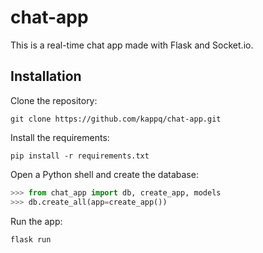 # chat-app
This is a real-time chat app made with Flask and Socket.io.

## Installation
Clone the repository:
```
git clone https://github.com/kappq/chat-app.git
```
Install the requirements:
```
pip install -r requirements.txt
```
Open a Python shell and create the database:
```py
>>> from chat_app import db, create_app, models
>>> db.create_all(app=create_app())
```
Run the app:
```
flask run
```
